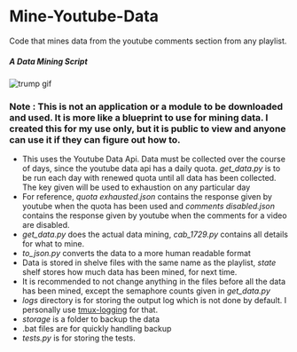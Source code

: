 # Mine-Youtube-Data
Code that mines data from the youtube comments section from any playlist.

##### A Data Mining Script
![trump gif](https://github.com/cab-1729/Mine-Youtube-Data/blob/main/GIF.gif)

### Note : This is not an application or a module to be downloaded and used. It is more like a blueprint to use for mining data. I created this for my use only, but it is public to view and anyone can use it if they can figure out how to.

+ This uses the Youtube Data Api. Data must be collected over the course of days, since the youtube data api has a daily quota. _get_data.py_ is to be run each day with renewed quota until all data has been collected. The key given will be used to exhaustion on any particular day
+ For reference, _quota exhausted.json_ contains the response given by youtube when the quota has been used and _comments disabled.json_ contains the response given by youtube when the comments for a video are disabled.
+ _get_data.py_ does the actual data mining, _cab_1729.py_ contains all details for what to mine.
+ _to_json.py_ converts the data to a more human readable format
+ Data is stored in shelve files with the same name as the playlist, _state_ shelf stores how much data has been mined, for next time.
+ It is recommended to not change anything in the files before all the data has been mined, except the semaphore counts given in _get_data.py_
+ _logs_ directory is for storing the output log which is not done by default. I personally use [tmux-logging](https://github.com/tmux-plugins/tmux-logging) for that.
+ _storage_ is a folder to backup the data
+ .bat files are for quickly handling backup
+ _tests.py_ is for storing the tests.
